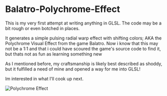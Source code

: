# Balatro-Polychrome-Effect
This is my very first attempt at writing anything in GLSL. The code may be a bit rough or even botched in places. 

It generates a simple pulsing radial warp effect with shifting colors; AKA the Polychrome Visual Effect from the game Balatro.
Now i know that this may not be a 1:1 and that i could have scoured the game's source code to find it, but thats not as fun as learning something new

As I mentioned before, my craftsmanship is likely best described as shoddy, but it fulfilled a need of mine and opened a way for me into GLSL!

Im interested in what I'll cook up next.


![Polychrome Effect](https://github.com/user-attachments/assets/cf5266e6-8a15-405d-9953-5eec0bbc3fa1)
